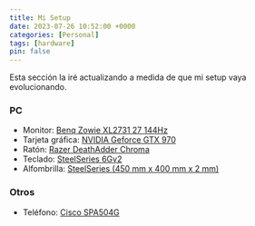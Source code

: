 ```yaml
---
title: Mi Setup
date: 2023-07-26 10:52:00 +0000
categories: [Personal]
tags: [hardware]
pin: false
---
```

Esta sección la iré actualizando a medida de que mi setup vaya evolucionando.

### PC
- Monitor: [Benq Zowie XL2731 27 144Hz](https://amzn.to/3KgiclR)
- Tarjeta gráfica: [NVIDIA Geforce GTX 970](https://amzn.to/43MLK1s)
- Ratón: [Razer DeathAdder Chroma](https://amzn.to/3Qh8dAD)
- Teclado: [SteelSeries 6Gv2](https://amzn.to/44KgHVw)
- Alfombrilla: [SteelSeries (450 mm x 400 mm x 2 mm)](https://amzn.to/43CFMjK)

### Otros
- Teléfono: [Cisco SPA504G](https://amzn.to/3rGiiwN)
